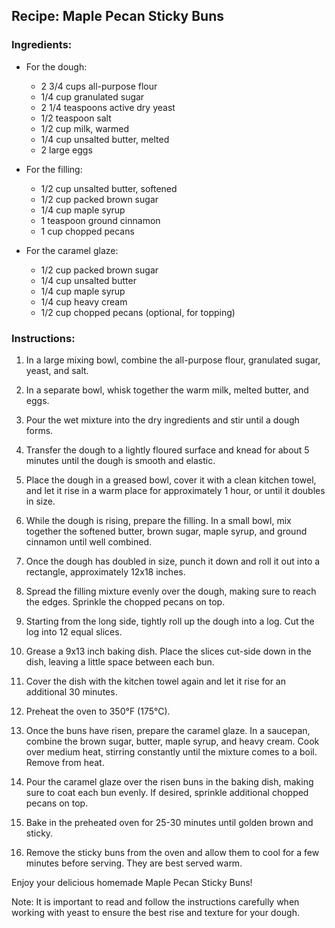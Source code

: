 ## Recipe: Maple Pecan Sticky Buns

### Ingredients:
- For the dough:
  - 2 3/4 cups all-purpose flour
  - 1/4 cup granulated sugar
  - 2 1/4 teaspoons active dry yeast
  - 1/2 teaspoon salt
  - 1/2 cup milk, warmed
  - 1/4 cup unsalted butter, melted
  - 2 large eggs

- For the filling:
  - 1/2 cup unsalted butter, softened
  - 1/2 cup packed brown sugar
  - 1/4 cup maple syrup
  - 1 teaspoon ground cinnamon
  - 1 cup chopped pecans

- For the caramel glaze:
  - 1/2 cup packed brown sugar
  - 1/4 cup unsalted butter
  - 1/4 cup maple syrup
  - 1/4 cup heavy cream
  - 1/2 cup chopped pecans (optional, for topping)

### Instructions:
1. In a large mixing bowl, combine the all-purpose flour, granulated sugar, yeast, and salt.

2. In a separate bowl, whisk together the warm milk, melted butter, and eggs.

3. Pour the wet mixture into the dry ingredients and stir until a dough forms.

4. Transfer the dough to a lightly floured surface and knead for about 5 minutes until the dough is smooth and elastic.

5. Place the dough in a greased bowl, cover it with a clean kitchen towel, and let it rise in a warm place for approximately 1 hour, or until it doubles in size.

6. While the dough is rising, prepare the filling. In a small bowl, mix together the softened butter, brown sugar, maple syrup, and ground cinnamon until well combined.

7. Once the dough has doubled in size, punch it down and roll it out into a rectangle, approximately 12x18 inches.

8. Spread the filling mixture evenly over the dough, making sure to reach the edges. Sprinkle the chopped pecans on top.

9. Starting from the long side, tightly roll up the dough into a log. Cut the log into 12 equal slices.

10. Grease a 9x13 inch baking dish. Place the slices cut-side down in the dish, leaving a little space between each bun.

11. Cover the dish with the kitchen towel again and let it rise for an additional 30 minutes.

12. Preheat the oven to 350°F (175°C). 

13. Once the buns have risen, prepare the caramel glaze. In a saucepan, combine the brown sugar, butter, maple syrup, and heavy cream. Cook over medium heat, stirring constantly until the mixture comes to a boil. Remove from heat.

14. Pour the caramel glaze over the risen buns in the baking dish, making sure to coat each bun evenly. If desired, sprinkle additional chopped pecans on top.

15. Bake in the preheated oven for 25-30 minutes until golden brown and sticky.

16. Remove the sticky buns from the oven and allow them to cool for a few minutes before serving. They are best served warm.

Enjoy your delicious homemade Maple Pecan Sticky Buns!

Note: It is important to read and follow the instructions carefully when working with yeast to ensure the best rise and texture for your dough.